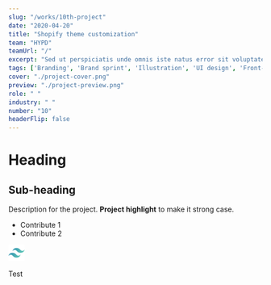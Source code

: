 ```yaml
---
slug: "/works/10th-project"
date: "2020-04-20"
title: "Shopify theme customization"
team: "HYPD"
teamUrl: "/"
excerpt: "Sed ut perspiciatis unde omnis iste natus error sit voluptatem accusantium doloremque laudantium, totam rem aperiam"
tags: ['Branding', 'Brand sprint', 'Illustration', 'UI design', 'Front-end', 'Shopify', 'Liquid', 'HTML / SCSS', 'Javascript']
cover: "./project-cover.png"
preview: "./project-preview.png"
role: " "
industry: " "
number: "10"
headerFlip: false
---
```


# Heading

## Sub-heading

Description for the project.
**Project highlight** to make it strong case.

* Contribute 1
* Contribute 2

![Image test](./tailwind-icon.png)

<div class="bg-gray-300">Test</div>

